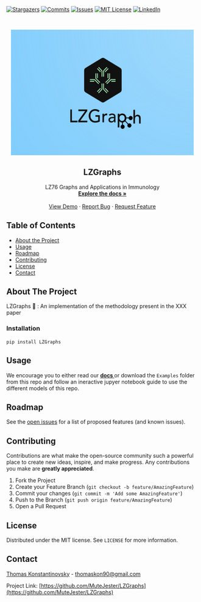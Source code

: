 <p align="center">

[![Stargazers][stars-shield]][stars-url]
[![Commits][commits-shield]][commits-url]
[![Issues][issues-shield]][issues-url]
[![MIT License][license-shield]][license-url]
[![LinkedIn][linkedin-shield]][linkedin-url]

</p>


<!-- PROJECT LOGO -->
<br />
<p align="center">
  <a href="https://github.com/MuteJester/LZGraphs">
    <img src="https://github.com/MuteJester/LZGraphs/blob/master/misc/lzglogo2.png" alt="Logo" width="480" height="330">
  </a>

  <h2 align="center">LZGraphs</h2>

  <p align="center">
    LZ76 Graphs and Applications in Immunology
    <br />
    <a href="https://MuteJester.github.io/LZGraphs/"><strong>Explore the docs »</strong></a>
    <br />
    <br />
    <a href="https://github.com/MuteJester/LZGraphs/wiki/">View Demo</a>
    ·
    <a href="https://github.com/MuteJester/LZGraphs/issues">Report Bug</a>
    ·
    <a href="https://github.com/MuteJester/LZGraphs/issues">Request Feature</a>
  </p>
</p>



<!-- TABLE OF CONTENTS -->
## Table of Contents

* [About the Project](#about-the-project)
* [Usage](#usage)
* [Roadmap](#roadmap)
* [Contributing](#contributing)
* [License](#license)
* [Contact](#contact)



<!-- ABOUT THE PROJECT -->
## About The Project
LZGraphs :dna: :
An implementation of the methodology present in the XXX paper


### Installation
```
pip install LZGraphs
```

<!-- USAGE EXAMPLES -->
## Usage
We encourage you to either read our <a href="https://MuteJester.github.io/LZGraphs/"><strong> docs </strong></a> or download the `Examples` folder from this repo and follow an ineractive
jupyer notebook guide to use the different models of this repo.



<!-- ROADMAP -->
## Roadmap

See the [open issues](https://github.com/MuteJester/LZGraphs/issues) for a list of proposed features (and known issues).

<!-- CONTRIBUTING -->
## Contributing


Contributions are what make the open-source community such a powerful place to create new ideas, inspire, and make progress. Any contributions you make are **greatly appreciated**.

1. Fork the Project
2. Create your Feature Branch (`git checkout -b feature/AmazingFeature`)
3. Commit your changes (`git commit -m 'Add some AmazingFeature'`)
4. Push to the Branch (`git push origin feature/AmazingFeature`)
5. Open a Pull Request


<!-- LICENSE -->
## License

Distributed under the MIT license. See `LICENSE` for more information.



<!-- CONTACT -->
## Contact

[Thomas Konstantinovsky]() - thomaskon90@gmail.com

Project Link: [https://github.com/MuteJester/LZGraphs](https://github.com/MuteJester/LZGraphs)





<!-- MARKDOWN LINKS & IMAGES -->
[stars-shield]: https://img.shields.io/github/stars/MuteJester/LZGraphs.svg?style=flat-square
[stars-url]: https://github.com/MuteJester/LZGraphs/stargazers
[issues-shield]: https://img.shields.io/github/issues/MuteJester/LZGraphs.svg?style=flat-square
[issues-url]: https://github.com/MuteJester/LZGraphs/issues
[license-shield]: https://img.shields.io/github/license/MuteJester/LZGraphs.svg?style=flat-square
[license-url]: https://github.com/MuteJester/LZGraphs/blob/master/LICENSE
[commits-shield]: https://img.shields.io/github/commit-activity/m/MuteJester/LZGraphs?style=flat-square
[commits-url]: https://github.com/MuteJester/LZGraphs
[linkedin-shield]: https://img.shields.io/badge/-LinkedIn-black.svg?style=flat-square&logo=linkedin&colorB=555
[linkedin-url]: https://www.linkedin.com/in/thomas-konstantinovsky-56230117b/
